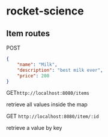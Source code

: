 # rocket-science

## Item routes
POST
```json
{
    "name": "Milk",
    "description": "best milk ever",
    "price": 200
}
```

GET`http://localhost:8080/items`

retrieve all values inside the map

GET `http://localhost:8080/item/:id`

retrieve a value by key